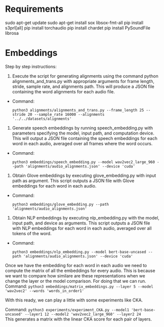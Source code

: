 # Requirements
sudo apt-get update
sudo apt-get install sox libsox-fmt-all
pip install s3prl[all]
pip install torchaudio
pip install chardet
pip install PySoundFile librosa

# Embeddings

Step by step instructions:

1. Execute the script for generating alignments using the command python alignments_and_trans.py with appropriate arguments for frame length, stride, sample rate, and alignments path. This will produce a JSON file containing the word alignments for each audio file. 

 - Command: 
     ```
     python3 alignments/alignments_and_trans.py --frame_length 25 --stride 20 --sample_rate 16000 --alignments '../../datasets/alignments'
     ```

1. Generate speech embeddings by running speech_embedding.py with parameters specifying the model, input path, and computation device. This will output a JSON file containing the speech embeddings for each word in each audio, averaged over all frames where the word occurs.

- Command: 
     ```
     python3 embeddings/speech_embedding.py --model wav2vec2_large_960 --path 'alignments/audio_alignments.json' --device 'cuda'
     ```  

1. Obtain Glove embeddings by executing glove_embedding.py with input path as argument. This script outputs a JSON file with Glove embeddings for each word in each audio.

- Command: 
     ```
     python3 embeddings/glove_embedding.py --path 'alignments/audio_alignments.json'
     ```

1. Obtain NLP embeddings by executing nlp_embedding.py with the model, input path, and device as arguments. This script outputs a JSON file with NLP embeddings for each word in each audio, averaged over all tokens of the word.

- Command: 
     ```
     python3 embeddings/nlp_embedding.py --model bert-base-uncased --path 'alignments/audio_alignments.json' --device 'cuda'
     ```

 Once we have the embedding for each word in each audio we need to compute the matrix of all the embeddings for every audio. This is because we want to compare how similare are these representations when we change the layer or the model comparison. For doing that we can run. 
 Command: 
     ```
     python3 embeddings/matrix_embeddings.py --layer 5 --model 'wav2vec2' --words 'words_in_order1'
     ```  

 With this ready, we can play a little with some experiments like CKA.

  Command: 
     ```
     python3 experiments/experiment_CKA.py --model1 'bert-base-uncased' --layer1 12 --model2 'wav2vec2_large_960' --layer2 24
     ```  
  This generates a matrix with the linear CKA score for each pair of layers.
